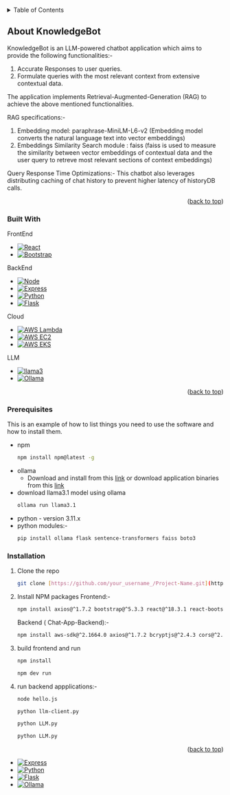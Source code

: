 <!-- Improved compatibility of back to top link: See: https://github.com/othneildrew/Best-README-Template/pull/73 -->
<a id="readme-top"></a>
<!--
*** Thanks for checking out the Best-README-Template. If you have a suggestion
*** that would make this better, please fork the repo and create a pull request
*** or simply open an issue with the tag "enhancement".
*** Don't forget to give the project a star!
*** Thanks again! Now go create something AMAZING! :D
-->



<!-- PROJECT SHIELDS -->
<!--
*** I'm using markdown "reference style" links for readability.
*** Reference links are enclosed in brackets [ ] instead of parentheses ( ).
*** See the bottom of this document for the declaration of the reference variables
*** for contributors-url, forks-url, etc. This is an optional, concise syntax you may use.
*** https://www.markdownguide.org/basic-syntax/#reference-style-links
-->
<!--[![Contributors][contributors-shield]][contributors-url]
[![Forks][forks-shield]][forks-url]
[![Stargazers][stars-shield]][stars-url]
[![Issues][issues-shield]][issues-url]
[![MIT License][license-shield]][license-url]
[![LinkedIn][linkedin-shield]][linkedin-url]
-->




</div>



<!-- TABLE OF CONTENTS -->
<details>
  <summary>Table of Contents</summary>
  <ol>
    <li>
      <a href="#about-knowledgeBot">About KnowledgeBot</a>
      <ul>
        <li><a href="#built-with">Built With</a></li>
      </ul>
    </li>
    <li>
      <a>Getting Started</a>
      <ul>
        <li><a href="#prerequisites">Prerequisites</a></li>
        <li><a href="#installation">Installation</a></li>
      </ul>
    </li>
    <li><a href="#usage">Usage</a></li>
    <li><a href="#roadmap">Roadmap</a></li>
    <li><a href="#contributing">Contributing</a></li>
  </ol>
</details>



<!-- ABOUT THE PROJECT -->
## About KnowledgeBot



KnowledgeBot is an LLM-powered chatbot application which aims to provide the following functionalities:-
1. Accurate Responses to user queries.
2. Formulate queries with the most relevant context from extensive contextual data.

The application implements Retrieval-Augmented-Generation (RAG) to achieve the above mentioned functionalities.

RAG specifications:-
1. Embedding model: paraphrase-MiniLM-L6-v2 (Embedding model converts the natural language text into vector embeddings)
2. Embeddings Similarity Search module : faiss (faiss is used to measure the similarity between vector embeddings of contextual data and the user query to retreve most relevant sections of context embeddings)

Query Response Time Optimizations:-
This chatbot also leverages distributing caching of chat history to prevent higher latency of historyDB calls. 

<p align="right">(<a href="#readme-top">back to top</a>)</p>



### Built With

FrontEnd
* [![React][React.js]][React-url]
* [![Bootstrap][Bootstrap.com]][Bootstrap-url]

BackEnd
* [![Node][Node.js]][Node-url]
* [![Express][Express.js]][Express-url]
* [![Python][Python]][Python-url]
* [![Flask][Flask]][Flask-url]



Cloud
* [![AWS Lambda][AWSLambda]][lambda-url]
* [![AWS EC2][AWSEc2]][ec2-url]
* [![AWS EKS][AWSEKS]][eks-url]

LLM
* [![llama3][llama3]][llama3-url]
* [![Ollama][Ollama]][Ollama-url]
  


<p align="right">(<a href="#readme-top">back to top</a>)</p>



### Prerequisites

This is an example of how to list things you need to use the software and how to install them.
* npm
  ```sh
  npm install npm@latest -g
  ```
* ollama
   - Download and install from this [link](https://ollama.com/download) or download application binaries from this [link](https://github.com/ollama/ollama/releases/tag/v0.3.2)
* download llama3.1 model using ollama
  ```sh
  ollama run llama3.1
  ```
* python - version 3.11.x
* python modules:-
   ```sh
  pip install ollama flask sentence-transformers faiss boto3
  ```
   


### Installation

1. Clone the repo
   ```sh
   git clone [https://github.com/your_username_/Project-Name.git](https://github.com/bhuvaneshshukla1/KnowledgeBot.git
   ```
2. Install NPM packages
   Frontend:-
   ```sh
   npm install axios@^1.7.2 bootstrap@^5.3.3 react@^18.3.1 react-bootstrap@^2.10.4 react-dom@^18.3.1 react-router-dom@^6.25.1 socket.io-client@^4.7.5
   ```
   Backend ( Chat-App-Backend):-
    ```sh
   npm install aws-sdk@^2.1664.0 axios@^1.7.2 bcryptjs@^2.4.3 cors@^2.8.5 express@^4.19.2 jsonwebtoken@^9.0.2 morgan@^1.10.0 socket.io@^4.7.5
   ```
   
4. build frontend and run
   ```sh
   npm install
   ```
   ```sh
   npm dev run
   ```
5. run backend appplications:-
   ```sh
   node hello.js
   ```
   ```sh
   python llm-client.py
   ```
   ```sh
   python LLM.py
   ```
   ```sh
   python LLM.py
   ```

   
<p align="right">(<a href="#readme-top">back to top</a>)</p>



<!-- USAGE EXAMPLES -->
<!--## Usage

Use this space to show useful examples of how a project can be used. Additional screenshots, code examples and demos work well in this space. You may also link to more resources.

_For more examples, please refer to the [Documentation](https://example.com)_

<p align="right">(<a href="#readme-top">back to top</a>)</p> ..>















<!-- MARKDOWN LINKS & IMAGES -->
<!-- https://www.markdownguide.org/basic-syntax/#reference-style-links -->
[contributors-shield]: https://img.shields.io/github/contributors/othneildrew/Best-README-Template.svg?style=for-the-badge
[contributors-url]: https://github.com/othneildrew/Best-README-Template/graphs/contributors
[forks-shield]: https://img.shields.io/github/forks/othneildrew/Best-README-Template.svg?style=for-the-badge
[forks-url]: https://github.com/othneildrew/Best-README-Template/network/members
[stars-shield]: https://img.shields.io/github/stars/othneildrew/Best-README-Template.svg?style=for-the-badge
[stars-url]: https://github.com/othneildrew/Best-README-Template/stargazers
[issues-shield]: https://img.shields.io/github/issues/othneildrew/Best-README-Template.svg?style=for-the-badge
[issues-url]: https://github.com/othneildrew/Best-README-Template/issues
[license-shield]: https://img.shields.io/github/license/othneildrew/Best-README-Template.svg?style=for-the-badge
[license-url]: https://github.com/othneildrew/Best-README-Template/blob/master/LICENSE.txt
[linkedin-shield]: https://img.shields.io/badge/-LinkedIn-black.svg?style=for-the-badge&logo=linkedin&colorB=555
[linkedin-url]: https://linkedin.com/in/othneildrew
[product-screenshot]: images/screenshot.png
[Next.js]: https://img.shields.io/badge/next.js-000000?style=for-the-badge&logo=nextdotjs&logoColor=white
[Next-url]: https://nextjs.org/
[Node.js]: https://img.shields.io/badge/node.js-000000?style=for-the-badge&logo=nodedotjs
[Node-url]: https://nodejs.org/en
[React.js]: https://img.shields.io/badge/React-000000?style=for-the-badge&logo=react&logoColor=61DAFB
[React-url]: https://reactjs.org/
[Vue.js]: https://img.shields.io/badge/Vue.js-35495E?style=for-the-badge&logo=vuedotjs&logoColor=4FC08D
[Vue-url]: https://vuejs.org/
[Angular.io]: https://img.shields.io/badge/Angular-DD0031?style=for-the-badge&logo=angular&logoColor=white
[Angular-url]: https://angular.io/
[Svelte.dev]: https://img.shields.io/badge/Svelte-4A4A55?style=for-the-badge&logo=svelte&logoColor=FF3E00
[Svelte-url]: https://svelte.dev/
[Laravel.com]: https://img.shields.io/badge/Laravel-FF2D20?style=for-the-badge&logo=laravel&logoColor=white
[Laravel-url]: https://laravel.com
[Bootstrap.com]: https://img.shields.io/badge/Bootstrap-000000?style=for-the-badge&logo=bootstrap&logoColor=white
[Bootstrap-url]: https://getbootstrap.com
[AWSLambda]: https://img.shields.io/badge/aws%20lambda-000000?style=for-the-badge&logo=awslambda
[lambda-url]: https://docs.aws.amazon.com/lambda/latest/dg/welcome.html
[JQuery.com]: https://img.shields.io/badge/jQuery-0769AD?style=for-the-badge&logo=jquery&logoColor=white
[JQuery-url]: https://jquery.com 
[AWSEc2]: https://img.shields.io/badge/aws%20ec2-000000?style=for-the-badge&logo=amazonec2
[ec2-url]: https://jquery.com
[AWSEKS]: https://img.shields.io/badge/aws%20eks-000000?style=for-the-badge&logo=amazoneks
[eks-url]: https://docs.aws.amazon.com/eks/latest/userguide/what-is-eks.html
[llama3]: https://img.shields.io/badge/llama%203.1-000000?style=for-the-badge
[llama3-url]: https://github.com/meta-llama/llama-models/blob/main/models/llama3_1/MODEL_CARD.md
[Express.js]: https://img.shields.io/badge/EXPRESS%20JS-000000?style=for-the-badge&logo=express
[Express-url]: https://expressjs.com/
[Python]: https://img.shields.io/badge/python-000000?style=for-the-badge&logo=python
[Python-url]: https://www.python.org/
[Flask]: https://img.shields.io/badge/flask-000000?style=for-the-badge&logo=flask
[Flask-url]: https://flask.palletsprojects.com/en/3.0.x/
[Ollama]: https://img.shields.io/badge/ollama-000000?style=for-the-badge
[Ollama-url]: https://ollama.com/

* [![Express][Express.js]][Express-url]
* [![Python][Python]][Python-url]
* [![Flask][Flask]][Flask]
* [![Ollama][Ollama]][Ollama]


